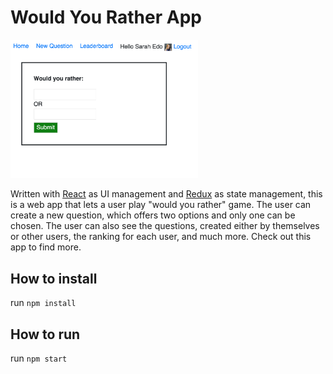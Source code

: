 # Would You Rather App

<img src='src/imgs/demo.png' width='300px' alt='demo of app' />

Written with [React](https://reactjs.org/) as UI management and [Redux](https://redux.js.org/) as state management, this is a web app that lets a user play "would you rather" game. The user can create a new question, which offers two options and only one can be chosen. The user can also see the questions, created either by themselves or other users, the ranking for each user, and much more. Check out this app to find more.

## How to install

run `npm install`

## How to run

run `npm start`
